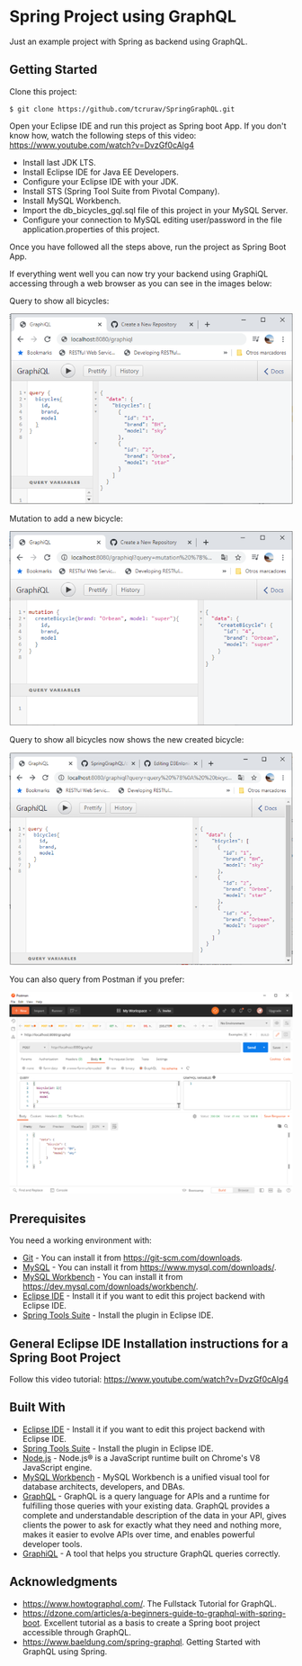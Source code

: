 # Spring Project using GraphQL

Just an example project with Spring as backend using GraphQL.

## Getting Started

Clone this project:

```
$ git clone https://github.com/tcrurav/SpringGraphQL.git
```

Open your Eclipse IDE and run this project as Spring boot App. If you don't know how, watch the following steps of this video: https://www.youtube.com/watch?v=DvzGf0cAlg4
* Install last JDK LTS.
* Install Eclipse IDE for Java EE Developers.
* Configure your Eclipse IDE with your JDK.
* Install STS (Spring Tool Suite from Pivotal Company).
* Install MySQL Workbench.
* Import the db_bicycles_gql.sql file of this project in your MySQL Server.
* Configure your connection to MySQL editing user/password in the file application.properties of this project.

Once you have followed all the steps above, run the project as Spring Boot App.

If everything went well you can now try your backend using GraphiQL accessing through a web browser as you can see in the images below:

Query to show all bicycles:

![alt text](https://github.com/tcrurav/SpringGraphQL/blob/master/screenshots/screenshot-query.png)

Mutation to add a new bicycle:

![alt text](https://github.com/tcrurav/SpringGraphQL/blob/master/screenshots/screenshot-mutation.png)

Query to show all bicycles now shows the new created bicycle:

![alt text](https://github.com/tcrurav/SpringGraphQL/blob/master/screenshots/screenshot-last_query.png)

You can also query from Postman if you prefer:

![alt text](https://github.com/tcrurav/SpringGraphQL/blob/master/screenshots/screenshot-query-postman.png)

## Prerequisites

You need a working environment with:
* [Git](https://git-scm.com) - You can install it from https://git-scm.com/downloads.
* [MySQL](https://www.mysql.com) - You can install it from https://www.mysql.com/downloads/.
* [MySQL Workbench](https://www.mysql.com/products/workbench/) - You can install it from https://dev.mysql.com/downloads/workbench/.
* [Eclipse IDE](https://www.eclipse.org/) - Install it if you want to edit this project backend with Eclipse IDE.
* [Spring Tools Suite](https://spring.io/tools) - Install the plugin in Eclipse IDE.


## General Eclipse IDE Installation instructions for a Spring Boot Project

Follow this video tutorial: https://www.youtube.com/watch?v=DvzGf0cAlg4

## Built With

* [Eclipse IDE](https://www.eclipse.org/) - Install it if you want to edit this project backend with Eclipse IDE.
* [Spring Tools Suite](https://spring.io/tools) - Install the plugin in Eclipse IDE.
* [Node.js](https://nodejs.org/) - Node.js® is a JavaScript runtime built on Chrome's V8 JavaScript engine.
* [MySQL Workbench](https://www.mysql.com/products/workbench/) - MySQL Workbench is a unified visual tool for database architects, developers, and DBAs.
* [GraphQL](https://graphql.org/) - GraphQL is a query language for APIs and a runtime for fulfilling those queries with your existing data. GraphQL provides a complete and understandable description of the data in your API, gives clients the power to ask for exactly what they need and nothing more, makes it easier to evolve APIs over time, and enables powerful developer tools.
* [GraphiQL](https://github.com/graphql/graphiql) - A tool that helps you structure GraphQL queries correctly.


## Acknowledgments

* https://www.howtographql.com/. The Fullstack Tutorial for GraphQL.
* https://dzone.com/articles/a-beginners-guide-to-graphql-with-spring-boot. Excellent tutorial as a basis to create a Spring boot project accessible through GraphQL.
* https://www.baeldung.com/spring-graphql. Getting Started with GraphQL using Spring.